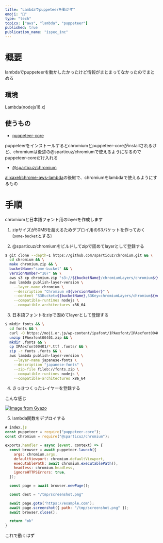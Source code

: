 ```yaml
---
title: "Lambdaでpuppeteerを動かす"
emoji: "💨"
type: "tech"
topics: ["aws", "lambda", "puppeteer"]
published: true
publication_name: "ispec_inc"
---
```


# 概要

lambdaでpuppeteerを動かしたかったけど情報がまとまってなかったのでまとめる


## 環境

Lambda(nodejs18.x)


## 使うもの

- [puppeteer-core](https://github.com/puppeteer/puppeteer/tree/main#puppeteer-core)

puppeteerをインストールするとchromiumとpuppeteer-coreがinstallされるけど、chromiumは後述の@sparticuz/chromiumで使えるようになるのでpuppeteer-coreだけ入れる

- [@sparticuz/chromium](https://github.com/Sparticuz/chromium)

[alixaxel/chrome-aws-lambda](https://github.com/alixaxel/chrome-aws-lambda)の後継で、chromiumをlambdaで使えるようにするもの


# 手順

chromiumと日本語フォント用のlayerを作成します

1. zipサイズが50MBを超えるためデプロイ用のS3バケットを作っておく (`some-bucket`とする)

2. @sparticuz/chromiumをビルドしてzipで固めてlayerとして登録する

```bash
$ git clone --depth=1 https://github.com/sparticuz/chromium.git && \
  cd chromium && \
  make chromium.zip && \
  bucketName="some-bucket" && \
  versionNumber="107" && \
  aws s3 cp chromium.zip "s3://${bucketName}/chromiumLayers/chromium${versionNumber}.zip" && \
  aws lambda publish-layer-version \
    --layer-name chromium \
    --description "Chromium v${versionNumber}" \
    --content "S3Bucket=${bucketName},S3Key=chromiumLayers/chromium${versionNumber}.zip" \
    --compatible-runtimes nodejs \
    --compatible-architectures x86_64
```

3. 日本語フォントをzipで固めてlayerとして登録する
```bash
$ mkdir fonts && \
  cd fonts && \
  curl -O https://moji.or.jp/wp-content/ipafont/IPAexfont/IPAexfont00401.zip && \
  unzip IPAexfont00401.zip && \
  mkdir .fonts && \
  cp IPAexfont00401/*.ttf .fonts/ && \
  zip -r fonts .fonts && \
  aws lambda publish-layer-version \
    --layer-name japanese-fonts \
    --description "japanese-fonts" \
    --zip-file fileb://fonts.zip \
    --compatible-runtimes nodejs \
    --compatible-architectures x86_64
```

4. さっきつくったレイヤーを登録する

こんな感じ

[![Image from Gyazo](https://i.gyazo.com/1ebe3a5a7ee85488af29fd6c35e3c7c7.png)](https://gyazo.com/1ebe3a5a7ee85488af29fd6c35e3c7c7)

5. lambda関数をデプロイする

```js
# index.js
const puppeteer = require("puppeteer-core");
const chromium = require("@sparticuz/chromium");

exports.handler = async (event, context) => {
  const browser = await puppeteer.launch({
    args: chromium.args,
    defaultViewport: chromium.defaultViewport,
    executablePath: await chromium.executablePath(),
    headless: chromium.headless,
    ignoreHTTPSErrors: true,
  });

  const page = await browser.newPage();

  const dest = "/tmp/screenshot.png"

  await page.goto('https://example.com');
  await page.screenshot({ path: "/tmp/screenshot.png" });
  await browser.close();

  return "ok"
}

```


これで動くはず
